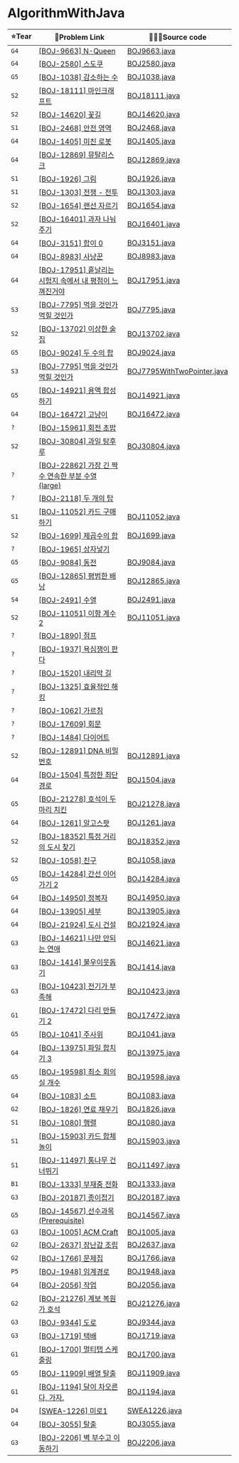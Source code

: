 # AlgorithmWithJava

| ⭐Tear | 🔗Problem Link  |  🧑🏻‍💻Source code |
| ---  | ---   |      ---     |
| `G4` | [[BOJ-9663] N-Queen](https://www.acmicpc.net/problem/9663) | [BOJ9663.java](./ExhaustiveSearch/BOJ9663.java) |
| `G4` | [[BOJ-2580] 스도쿠](https://www.acmicpc.net/problem/2580) | [BOJ2580.java](./ExhaustiveSearch/BOJ2580.java) |
| `G5` | [[BOJ-1038] 감소하는 수](https://www.acmicpc.net/problem/1038) | [BOJ1038.java](./ExhaustiveSearch/BOJ1038.java) |
| `S2` | [[BOJ-18111] 마인크래프트](https://www.acmicpc.net/problem/18111) | [BOJ18111.java](./ExhaustiveSearch/BOJ18111.java) |
| `S2` | [[BOJ-14620] 꽃길](https://www.acmicpc.net/problem/14620) | [BOJ14620.java](./ExhaustiveSearch/BOJ14620.java) |
| `S1` | [[BOJ-2468] 안전 영역](https://www.acmicpc.net/problem/2468) | [BOJ2468.java](./ExhaustiveSearch/BOJ2468.java) |
| `G4` | [[BOJ-1405] 미친 로봇](https://www.acmicpc.net/problem/1405) | [BOJ1405.java](./ExhaustiveSearch/BOJ1405.java) |
| `G4` | [[BOJ-12869] 뮤탈리스크](https://www.acmicpc.net/problem/12869) | [BOJ12869.java](./ExhaustiveSearch/BOJ12869.java) |
| `S1` | [[BOJ-1926] 그림](https://www.acmicpc.net/problem/1926) | [BOJ1926.java](./ExhaustiveSearch/BOJ1926.java) |
| `S1` | [[BOJ-1303] 전쟁 - 전투](https://www.acmicpc.net/problem/1303) | [BOJ1303.java](./ExhaustiveSearch/BOJ1303.java) |
| `S2` | [[BOJ-1654] 랜선 자르기](https://www.acmicpc.net/problem/1654) | [BOJ1654.java](./BinarySearch/BOJ1654.java) |
| `S2` | [[BOJ-16401] 과자 나눠주기](https://www.acmicpc.net/problem/16401) | [BOJ16401.java](./BinarySearch/BOJ16401.java) |
| `G4` | [[BOJ-3151] 합이 0](https://www.acmicpc.net/problem/3151) | [BOJ3151.java](./BinarySearch/BOJ3151.java) |
| `G4` | [[BOJ-8983] 사냥꾼](https://www.acmicpc.net/problem/8983) | [BOJ8983.java](./BinarySearch/BOJ8983.java) |
| `G4` | [[BOJ-17951] 흩날리는 시험지 속에서 내 평점이 느껴진거야](https://www.acmicpc.net/problem/17951) | [BOJ17951.java](./BinarySearch/BOJ17951.java) |
| `S3` | [[BOJ-7795] 먹을 것인가 먹힐 것인가](https://www.acmicpc.net/problem/7795) | [BOJ7795.java](./BinarySearch/BOJ7795.java) |
| `S2` | [[BOJ-13702] 이상한 술집](https://www.acmicpc.net/problem/13702) | [BOJ13702.java](./BinarySearch/BOJ13702.java) |
| `G5` | [[BOJ-9024] 두 수의 합](https://www.acmicpc.net/problem/9024) | [BOJ9024.java](./BinarySearch/BOJ9024.java) |
| `S3` | [[BOJ-7795] 먹을 것인가 먹힐 것인가](https://www.acmicpc.net/problem/7795)  | [BOJ7795WithTwoPointer.java](./TwoPointer/BOJ7795WithTwoPointer.java) |
| `G5` | [[BOJ-14921] 용액 합성하기](https://www.acmicpc.net/problem/14921) | [BOJ14921.java](./TwoPointer/BOJ14921.java) |
| `G4` | [[BOJ-16472] 고냥이](https://www.acmicpc.net/problem/16472) | [BOJ16472.java](./TwoPointer/BOJ16472.java) |
| `?`  | [[BOJ-15961] 회전 초밥](https://www.acmicpc.net/problem/15961) |  |
| `S2` | [[BOJ-30804] 과일 탕후루](https://www.acmicpc.net/problem/30804) | [BOJ30804.java](./TwoPointer/BOJ30804.java) |
| `?`  | [[BOJ-22862] 가장 긴 짝수 연속한 부분 수열 (large)](https://www.acmicpc.net/problem/22862) | |
| `?`  | [[BOJ-2118] 두 개의 탑](https://www.acmicpc.net/problem/2118) |  |
| `S1` | [[BOJ-11052] 카드 구매하기](https://www.acmicpc.net/problem/11052) | [BOJ11052.java](./DynamicProgramming/BOJ11052.java) |
| `S2` | [[BOJ-1699] 제곱수의 합](https://www.acmicpc.net/problem/1699) | [BOJ1699.java](./DynamicProgramming/BOJ1699.java) |
| `?`  | [[BOJ-1965] 상자넣기](https://www.acmicpc.net/problem/1965) | | 
| `G5` | [[BOJ-9084] 동전](https://www.acmicpc.net/problem/9084) | [BOJ9084.java](./DynamicProgramming/BOJ9084.java) |
| `G5` | [[BOJ-12865] 평범한 배낭](https://www.acmicpc.net/problem/12865) | [BOJ12865.java](./DynamicProgramming/BOJ12865.java) |
| `S4` | [[BOJ-2491] 수열](https://www.acmicpc.net/problem/2491) | [BOJ2491.java](./DynamicProgramming/BOJ2491.java) |
| `S2` | [[BOJ-11051] 이항 계수 2](https://www.acmicpc.net/problem/11051) | [BOJ11051.java](./DynamicProgramming/BOJ11051.java) |
| `?` | [[BOJ-1890] 점프](https://www.acmicpc.net/problem/1890) | |
| `?` | [[BOJ-1937] 욕심쟁이 판다](https://www.acmicpc.net/problem/1937) | | 
| `?` | [[BOJ-1520] 내리막 길](https://www.acmicpc.net/problem/1520) | |
| `?` | [[BOJ-1325] 효율적인 해킹](https://www.acmicpc.net/problem/1325) | |
| `?` | [[BOJ-1062] 가르침](https://www.acmicpc.net/problem/1062) | |
| `?` | [[BOJ-17609] 회문](https://www.acmicpc.net/problem/17609) | |
| `?` | [[BOJ-1484] 다이어트](https://www.acmicpc.net/problem/1484) | |
| `S2` | [[BOJ-12891] DNA 비밀번호](https://www.acmicpc.net/problem/12891) | [BOJ12891.java](./SlidingWindow/BOJ12891.java) |
| `G4` | [[BOJ-1504] 특정한 최단 경로](https://www.acmicpc.net/problem/1504) | [BOJ1504.java](./ShortestPath/BOJ1504.java) |
| `G5` | [[BOJ-21278] 호석이 두 마리 치킨](https://www.acmicpc.net/problem/21278) | [BOJ21278.java](./ShortestPath/BOJ21278.java) |
| `G4` | [[BOJ-1261] 알고스팟](https://www.acmicpc.net/problem/1261) | [BOJ1261.java](./ShortestPath/BOJ1261.java) |
| `S2` | [[BOJ-18352] 특정 거리의 도시 찾기](https://www.acmicpc.net/problem/18352) | [BOJ18352.java](./ShortestPath/BOJ18352.java) |
| `S2` | [[BOJ-1058] 친구](https://www.acmicpc.net/problem/1058) | [BOJ1058.java](./ShortestPath/BOJ1058.java) |
| `G5` | [[BOJ-14284] 간선 이어가기 2](https://www.acmicpc.net/problem/14284) | [BOJ14284.java](./ShortestPath/BOJ14284.java) |
| `G4` | [[BOJ-14950] 정복자](https://www.acmicpc.net/problem/14950) | [BOJ14950.java](./MinimumSpanningTree/BOJ14950.java) |
| `G4` | [[BOJ-13905] 세부](https://www.acmicpc.net/problem/13905) | [BOJ13905.java](./MinimumSpanningTree/BOJ13905.java) |
| `G4` | [[BOJ-21924] 도시 건설](https://www.acmicpc.net/problem/21924) | [BOJ21924.java](./MinimumSpanningTree/BOJ21924.java) |
| `G3` | [[BOJ-14621] 나만 안되는 연애](https://www.acmicpc.net/problem/14621) | [BOJ14621.java](./MinimumSpanningTree/BOJ14621.java) |
| `G3` | [[BOJ-1414] 불우이웃돕기](https://www.acmicpc.net/problem/1414) | [BOJ1414.java](./MinimumSpanningTree/BOJ1414.java) |
| `G3` | [[BOJ-10423] 전기가 부족해](https://www.acmicpc.net/problem/10423) | [BOJ10423.java](./MinimumSpanningTree/BOJ10423.java) |
| `G1` | [[BOJ-17472] 다리 만들기 2](https://www.acmicpc.net/problem/17472) | [BOJ17472.java](./MinimumSpanningTree/BOJ17472.java) |
| `G5` | [[BOJ-1041] 주사위](https://www.acmicpc.net/problem/1041) | [BOJ1041.java](./Greedy/BOJ1041.java) |
| `G4` | [[BOJ-13975] 파일 합치기 3](https://www.acmicpc.net/problem/13975) | [BOJ13975.java](./Greedy/BOJ13975.java) |
| `G5` | [[BOJ-19598] 최소 회의실 개수](https://www.acmicpc.net/problem/19598) | [BOJ19598.java](./Greedy/BOJ19598.java) |
| `G4` | [[BOJ-1083] 소트](https://www.acmicpc.net/problem/1083) | [BOJ1083.java](./Greedy/BOJ1083.java) |
| `G2` | [[BOJ-1826] 연료 채우기](https://www.acmicpc.net/problem/1826) | [BOJ1826.java](./Greedy/BOJ1826.java) |
| `S1` | [[BOJ-1080] 행렬](https://www.acmicpc.net/problem/1080) | [BOJ1080.java](./Greedy/BOJ1080.java) |
| `S1` | [[BOJ-15903] 카드 합체 놀이](https://www.acmicpc.net/problem/15903) | [BOJ15903.java](./Greedy/BOJ15903.java) |
| `S1` | [[BOJ-11497] 통나무 건너뛰기](https://www.acmicpc.net/problem/11497) | [BOJ11497.java](./Greedy/BOJ11497.java) |
| `B1` | [[BOJ-1333] 부재중 전화](https://www.acmicpc.net/problem/1333) | [BOJ1333.java](./Greedy/BOJ1333.java) |
| `G3` | [[BOJ-20187] 종이접기](https://www.acmicpc.net/problem/20187) | [BOJ20187.java](./DivideAndConquer/BOJ20187.java) |
| `G5` | [[BOJ-14567] 선수과목(Prerequisite)](https://www.acmicpc.net/problem/14567) | [BOJ14567.java](./TopologicalSorting/BOJ14567.java) |
| `G3` | [[BOJ-1005] ACM Craft](https://www.acmicpc.net/problem/1005) | [BOJ1005.java](./TopologicalSorting/BOJ1005.java) |
| `G2` | [[BOJ-2637] 장난감 조립](https://www.acmicpc.net/problem/2637) | [BOJ2637.java](./TopologicalSorting/BOJ2637.java) |
| `G2` | [[BOJ-1766] 문제집](https://www.acmicpc.net/problem/1766) | [BOJ1766.java](./TopologicalSorting/BOJ1766.java) |
| `P5` | [[BOJ-1948] 임계경로](https://www.acmicpc.net/problem/1948) | [BOJ1948.java](./TopologicalSorting/BOJ1948.java) |
| `G4` | [[BOJ-2056] 작업](https://www.acmicpc.net/problem/2056) | [BOJ2056.java](./TopologicalSorting/BOJ2056.java) |
| `G2` | [[BOJ-21276] 계보 복원가 호석](https://www.acmicpc.net/problem/21276) | [BOJ21276.java](./TopologicalSorting/BOJ21276.java) |
| `G3` | [[BOJ-9344] 도로](https://www.acmicpc.net/problem/9344) | [BOJ9344.java](./MinimumSpanningTree/BOJ9344.java) |
| `G3` | [[BOJ-1719] 택배](https://www.acmicpc.net/problem/1719) | [BOJ1719.java](./ShortestPath/BOJ1719.java) |
| `G1` | [[BOJ-1700] 멀티탭 스케줄링](https://www.acmicpc.net/problem/1700) | [BOJ1700.java](./Greedy/BOJ1700.java) |
| `G5` | [[BOJ-11909] 배열 탈출](https://www.acmicpc.net/problem/11909) | [BOJ11909.java](./DynamicProgramming/BOJ11909.java) |
| `G1` | [[BOJ-1194] 달이 차오른다, 가자.](https://www.acmicpc.net/problem/1194) | [BOJ1194.java](./ExhaustiveSearch/BOJ1194.java) |
| `D4` | [[SWEA-1226] 미로1](https://swexpertacademy.com/main/code/problem/problemDetail.do?contestProbId=AV14vXUqAGMCFAYD) | [SWEA1226.java](./ShortestPath/SWEA1226.java) |
| `G4` | [[BOJ-3055] 탈출](https://www.acmicpc.net/problem/3055) | [BOJ3055.java](./ExhaustiveSearch/BOJ3055.java) |
| `G3` | [[BOJ-2206] 벽 부수고 이동하기](https://www.acmicpc.net/problem/2206) | [BOJ2206.java](./ExhaustiveSearch/BOJ2206.java) |
